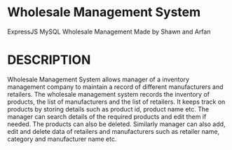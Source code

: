 # Wholesale Management System
ExpressJS MySQL Wholesale Management
Made by Shawn and Arfan

# DESCRIPTION
Wholesale Management System allows manager of a inventory management company to maintain a record of different manufacturers and retailers. The wholesale management system records the inventory of products, the list of manufacturers and the list of retailers.
It keeps track on products by storing details such as product id, product name etc.
The manager can search details of the required products and edit them if needed. The products can also be deleted. Similarly manager can also add, edit and delete data of retailers and manufacturers such as retailer name, category and manufacturer name etc.



